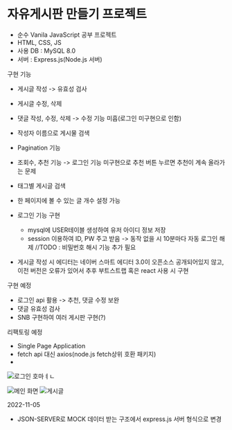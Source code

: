 # 자유게시판 만들기 프로젝트

- 순수 Vanila JavaScript 공부 프로젝트
- HTML, CSS, JS
- 사용 DB : MySQL 8.0
- 서버 : Express.js(Node.js 서버)

구현 기능

- 게시글 작성
  -> 유효성 검사
- 게시글 수정, 삭제
- 댓글 작성, 수정, 삭제
  -> 수정 기능 미흡(로그인 미구현으로 인함)
- 작성자 이름으로 게시물 검색
- Pagination 기능
- 조회수, 추천 기능
  -> 로그인 기능 미구현으로 추천 버튼 누르면 추천이 계속 올라가는 문제
- 태그별 게시글 검색
- 한 페이지에 볼 수 있는 글 개수 설정 가능
- 로그인 기능 구현

  - mysql에 USER테이블 생성하여 유저 아이디 정보 저장
  - session 이용하여 ID, PW 주고 받음 -> 동작 없을 시 10분마다 자동 로그인 해제
    //TODO : 비밀번호 해시 기능 추가 필요

- 게시글 작성 시 에디터는 네이버 스마트 에디터 3.0이 오픈소스 공개되어있지 않고, 이전 버전은 오류가 있어서 추후 부트스트랩 혹은 react 사용 시 구현

구현 예정

- 로그인 api 활용
  -> 추천, 댓글 수정 보완
- 댓글 유효성 검사
- SNB 구현하여 여러 게시판 구현(?)

리팩토링 예정

- Single Page Application
- fetch api 대신 axios(node.js fetch상위 호환 패키지)
- 
![로그인 호마ㅕㄴ](https://user-images.githubusercontent.com/65962363/201859329-0f654030-a6b6-4579-b784-94f1c813d995.png)

![메인 화면](https://user-images.githubusercontent.com/65962363/201858697-1239e5a0-481e-4b50-baaf-b3b475f940ed.png)
![게시글](https://user-images.githubusercontent.com/65962363/201859113-e94a5ac4-b57f-4c29-9bf7-0125a6ba1dfa.png)

2022-11-05

- JSON-SERVER로 MOCK 데이터 받는 구조에서 express.js 서버 형식으로 변경
